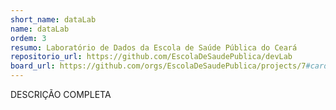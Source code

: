 ```yaml
---
short_name: dataLab
name: dataLab
ordem: 3
resumo: Laboratório de Dados da Escola de Saúde Pública do Ceará
repositorio_url: https://github.com/EscolaDeSaudePublica/devLab
board_url: https://github.com/orgs/EscolaDeSaudePublica/projects/7#card-32219950
---
```

 DESCRIÇÃO COMPLETA